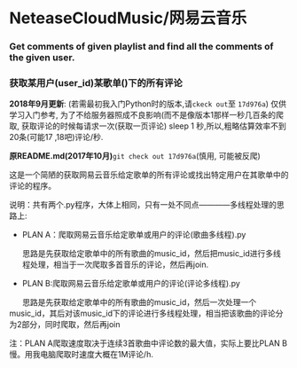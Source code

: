 # NeteaseCloudMusic/网易云音乐
### Get comments of given playlist and find all the comments of the given user.
### 获取某用户(user_id)某歌单()下的所有评论

**2018年9月更新**: (若需最初我入门Python时的版本,请`ckeck out`至 `17d976a`)
仅供学习入门参考, 为了不给服务器照成不良影响(而不是像版本1那样一秒几百条的爬取, 获取评论的时候每请求一次(获取一页评论) sleep 1 秒,所以,粗略估算效率不到20条(可能17 ,18吧)评论/秒.





**原README.md(2017年10月)**`git check out 17d976a`(慎用, 可能被反爬)

这是一个简陋的获取网易云音乐给定歌单的所有评论或找出特定用户在其歌单中的评论的程序。

说明：共有两个.py程序，大体上相同，只有一处不同点————多线程处理的思路上:

  * PLAN A：爬取网易云音乐给定歌单或用户的评论(歌曲多线程).py

       思路是先获取给定歌单中的所有歌曲的music_id，然后把music_id进行多线程处理，相当于一次爬取多首音乐的评论，然后再join.


* PLAN B:爬取网易云音乐给定歌单或用户的评论(评论多线程).py

       思路是先获取给定歌单中的所有歌曲的music_id，然后一次处理一个music_id，其后对该music_id下的评论进行多线程处理，相当把该歌曲的评论分为2部分，同时爬取，然后再join

注：PLAN A爬取速度取决于连续3首歌曲中评论数的最大值，实际上要比PLAN B慢。用我电脑爬取时速度大概在1M评论/h.



